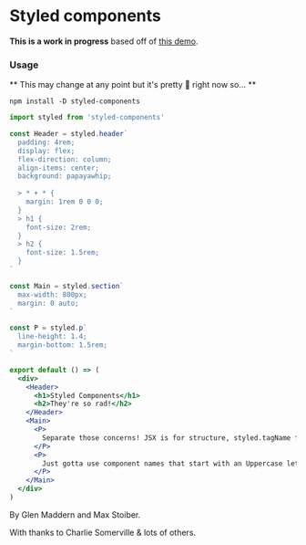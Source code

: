 # Styled components

**This is a work in progress** based off of [this demo](https://github.com/geelen/css-components-demo).

### Usage

** This may change at any point but it's pretty 💃 right now so... **

`npm install -D styled-components`

```jsx
import styled from 'styled-components'

const Header = styled.header`
  padding: 4rem;
  display: flex;
  flex-direction: column;
  align-items: center;
  background: papayawhip;
  
  > * + * {
    margin: 1rem 0 0 0;
  }
  > h1 {
    font-size: 2rem;
  }
  > h2 {
    font-size: 1.5rem;
  }
`

const Main = styled.section`
  max-width: 800px;
  margin: 0 auto;
`

const P = styled.p`
  line-height: 1.4;
  margin-bottom: 1.5rem;
`

export default () => (
  <div>
    <Header>
      <h1>Styled Components</h1>
      <h2>They're so rad!</h2>
    </Header>
    <Main>
      <P>
        Separate those concerns! JSX is for structure, styled.tagName for styling!
      </P>
      <P>
        Just gotta use component names that start with an Uppercase letter and you're good to get started!
      </P>
    </Main>
  </div>
)
```

By Glen Maddern and Max Stoiber.

With thanks to Charlie Somerville & lots of others.
